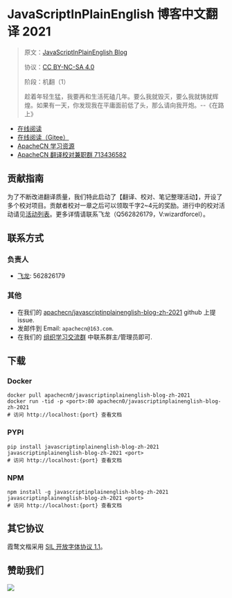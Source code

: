 <!--
    需要填充的占位符：
    
    README.md
    
        JavaScriptInPlainEnglish 博客中文翻译 2021：文档中文名
        JavaScriptInPlainEnglish Blog：文档英文名
        https://javascript.plainenglish.io/：文档原始链接
        jsipe21：域名前缀
        飞龙：负责人名称
        wizardforcel：负责人 Github 用户名
        562826179：负责人 QQ
        javascriptinplainenglish-blog-zh-2021：ApacheCN 的 Github 仓库名称
        javascriptinplainenglish-blog-zh-2021：DockerHub 仓库名称
        javascriptinplainenglish-blog-zh-2021：PYPI 包名称
        javascriptinplainenglish-blog-zh-2021：NPM 包名称
    
    CNAME
    
        jsipe21：域名前缀

    index.html
    
        JavaScriptInPlainEnglish 博客中文翻译 2021：文档中文名
        rgba(15, 115, 12, 1)：显示颜色
        javascriptinplainenglish-blog-zh-2021：ApacheCN 的 Github 仓库名称

    asset/docsify-apachecn-footer.js
    
        javascriptinplainenglish-blog-zh-2021：ApacheCN 的 Github 仓库名称
-->

# JavaScriptInPlainEnglish 博客中文翻译 2021

> 原文：[JavaScriptInPlainEnglish Blog](https://javascript.plainenglish.io/)
> 
> 协议：[CC BY-NC-SA 4.0](http://creativecommons.org/licenses/by-nc-sa/4.0/)
> 
> 阶段：机翻（1）
> 
> 趁着年轻生猛，我要再和生活死磕几年。要么我就毁灭，要么我就铸就辉煌。如果有一天，你发现我在平庸面前低了头，那么请向我开炮。--《在路上》

* [在线阅读](https://jsipe21.apachecn.org)
* [在线阅读（Gitee）](https://apachecn.gitee.io/doc-template/)
* [ApacheCN 学习资源](http://docs.apachecn.org/)
* [ApacheCN 翻译校对兼职群 713436582](https://jq.qq.com/?_wv=1027&k=VSNtgpjb)

## 贡献指南

为了不断改进翻译质量，我们特此启动了【翻译、校对、笔记整理活动】，开设了多个校对项目。贡献者校对一章之后可以领取千字2\~4元的奖励。进行中的校对活动请见[活动列表](https://home.apachecn.org/#/docs/activity/docs-activity)。更多详情请联系飞龙（Q562826179，V:wizardforcel）。

## 联系方式

### 负责人

* [飞龙](https://github.com/wizardforcel): 562826179

### 其他

*   在我们的 [apachecn/javascriptinplainenglish-blog-zh-2021](https://github.com/apachecn/javascriptinplainenglish-blog-zh-2021) github 上提 issue.
*   发邮件到 Email: `apachecn@163.com`.
*   在我们的 [组织学习交流群](https://www.apachecn.org/#/docs/join) 中联系群主/管理员即可.

## 下载

### Docker

```
docker pull apachecn0/javascriptinplainenglish-blog-zh-2021
docker run -tid -p <port>:80 apachecn0/javascriptinplainenglish-blog-zh-2021
# 访问 http://localhost:{port} 查看文档
```

### PYPI

```
pip install javascriptinplainenglish-blog-zh-2021
javascriptinplainenglish-blog-zh-2021 <port>
# 访问 http://localhost:{port} 查看文档
```

### NPM

```
npm install -g javascriptinplainenglish-blog-zh-2021
javascriptinplainenglish-blog-zh-2021 <port>
# 访问 http://localhost:{port} 查看文档
```

## 其它协议

霞鹜文楷采用 [SIL 开放字体协议 1.1](https://github.com/lxgw/LxgwWenKai/blob/main/SIL_Open_Font_License_1.1.txt)。

## 赞助我们

![](http://data.apachecn.org/img/about/donate.jpg)
